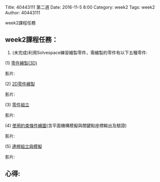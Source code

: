 Title: 40443111 第二週
Date: 2016-11-5 8:00
Category: week2
Tags: week2
Author: 40443111

week2課程任務

<!-- PELICAN_END_SUMMARY -->

##  week2課程任務：
1. (未完成)利用Solvespace練習繪製零件，需繪製的零件有以下五種零件:

(1) [零件繪製(3D)](http://solvespace.com/bracket.pl)

影片:

(2) [2D零件繪製](http://solvespace.com/2d.pl)

影片:

(3) [零件組立](http://solvespace.com/box.pl)

影片:

(4) [使用約束條件繪圖](http://solvespace.com/constraints.pl)(含平面機構模擬與關鍵點座標輸出及驗證)

影片:

(5) [連桿組立與模擬](http://solvespace.com/linkage.pl)

影片:

## 心得:
